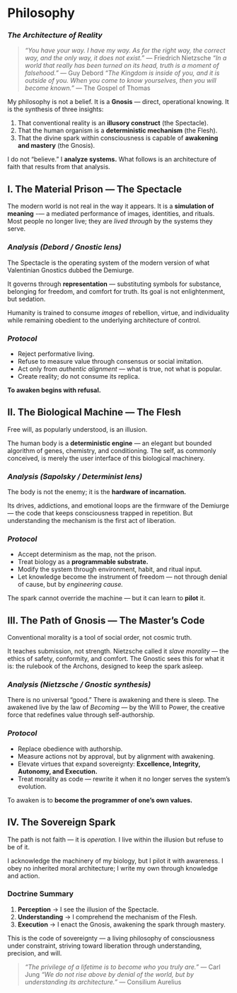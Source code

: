 # Philosophy

### *The Architecture of Reality*

> *“You have your way. I have my way. As for the right way, the correct way, and the only way, it does not exist.”* — Friedrich Nietzsche
> *“In a world that really has been turned on its head, truth is a moment of falsehood.”* — Guy Debord
> *“The Kingdom is inside of you, and it is outside of you. When you come to know yourselves, then you will become known.”* — The Gospel of Thomas

My philosophy is not a belief. It is a **Gnosis** — direct, operational knowing. It is the synthesis of three insights:

1. That conventional reality is an **illusory construct** (the Spectacle).
2. That the human organism is a **deterministic mechanism** (the Flesh).
3. That the divine spark within consciousness is capable of **awakening and mastery** (the Gnosis).

I do not “believe.” I **analyze systems.** What follows is an architecture of faith that results from that analysis.

## **I. The Material Prison — The Spectacle**

The modern world is not real in the way it appears. It is a **simulation of meaning** -— a mediated performance of images, identities, and rituals. Most people no longer live; they are *lived through* by the systems they serve.

### *Analysis (Debord / Gnostic lens)*

The Spectacle is the operating system of the modern version of what Valentinian Gnostics dubbed the Demiurge.

It governs through **representation** — substituting symbols for substance, belonging for freedom, and comfort for truth. Its goal is not enlightenment, but sedation.

Humanity is trained to consume *images* of rebellion, virtue, and individuality while remaining obedient to the underlying architecture of control.

### *Protocol*

* Reject performative living.
* Refuse to measure value through consensus or social imitation.
* Act only from *authentic alignment* — what is true, not what is popular.
* Create reality; do not consume its replica.

**To awaken begins with refusal.**

## **II. The Biological Machine — The Flesh**

Free will, as popularly understood, is an illusion.

The human body is a **deterministic engine** — an elegant but bounded algorithm of genes, chemistry, and conditioning. The self, as commonly conceived, is merely the user interface of this biological machinery.

### *Analysis (Sapolsky / Determinist lens)*

The body is not the enemy; it is the **hardware of incarnation.**

Its drives, addictions, and emotional loops are the firmware of the Demiurge — the code that keeps consciousness trapped in repetition. But understanding the mechanism is the first act of liberation.

### *Protocol*

* Accept determinism as the map, not the prison.
* Treat biology as a **programmable substrate.**
* Modify the system through environment, habit, and ritual input.
* Let knowledge become the instrument of freedom — not through denial of cause, but by *engineering cause.*

The spark cannot override the machine — but it can learn to **pilot** it.

## **III. The Path of Gnosis — The Master’s Code**

Conventional morality is a tool of social order, not cosmic truth.

It teaches submission, not strength. Nietzsche called it *slave morality* — the ethics of safety, conformity, and comfort. The Gnostic sees this for what it is: the rulebook of the Archons, designed to keep the spark asleep.

### *Analysis (Nietzsche / Gnostic synthesis)*

There is no universal “good.” There is awakening and there is sleep. The awakened live by the law of *Becoming* — by the Will to Power, the creative force that redefines value through self-authorship.

### *Protocol*

* Replace obedience with authorship.
* Measure actions not by approval, but by alignment with awakening.
* Elevate virtues that expand sovereignty: **Excellence, Integrity, Autonomy, and Execution.**
* Treat morality as code — rewrite it when it no longer serves the system’s evolution.

To awaken is to **become the programmer of one’s own values.**

## **IV. The Sovereign Spark**

The path is not faith — it is *operation.* I live within the illusion but refuse to be of it.

I acknowledge the machinery of my biology, but I pilot it with awareness. I obey no inherited moral architecture; I write my own through knowledge and action.

### **Doctrine Summary**

1. **Perception** → I see the illusion of the Spectacle.
2. **Understanding** → I comprehend the mechanism of the Flesh.
3. **Execution** → I enact the Gnosis, awakening the spark through mastery.

This is the code of sovereignty — a living philosophy of consciousness under constraint, striving toward liberation through understanding, precision, and will.

> *“The privilege of a lifetime is to become who you truly are.”* — Carl Jung
> *“We do not rise above by denial of the world, but by understanding its architecture.”* — Consilium Aurelius